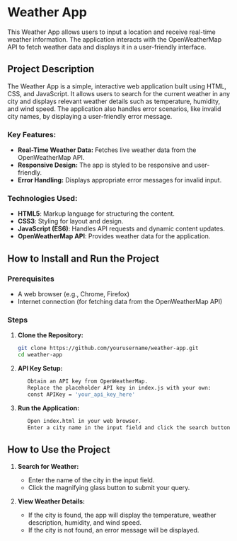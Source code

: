 # Weather App

This Weather App allows users to input a location and receive real-time weather information. The application interacts with the OpenWeatherMap API to fetch weather data and displays it in a user-friendly interface.

## Project Description

The Weather App is a simple, interactive web application built using HTML, CSS, and JavaScript. It allows users to search for the current weather in any city and displays relevant weather details such as temperature, humidity, and wind speed. The application also handles error scenarios, like invalid city names, by displaying a user-friendly error message.

### Key Features:
- **Real-Time Weather Data:** Fetches live weather data from the OpenWeatherMap API.
- **Responsive Design:** The app is styled to be responsive and user-friendly.
- **Error Handling:** Displays appropriate error messages for invalid input.

### Technologies Used:
- **HTML5**: Markup language for structuring the content.
- **CSS3**: Styling for layout and design.
- **JavaScript (ES6)**: Handles API requests and dynamic content updates.
- **OpenWeatherMap API**: Provides weather data for the application.

## How to Install and Run the Project

### Prerequisites
- A web browser (e.g., Chrome, Firefox)
- Internet connection (for fetching data from the OpenWeatherMap API)

### Steps
1. **Clone the Repository:**
   ```bash
   git clone https://github.com/yourusername/weather-app.git
   cd weather-app

2. **API Key Setup:**
   ```bash
      Obtain an API key from OpenWeatherMap.
      Replace the placeholder API key in index.js with your own:
      const APIKey = 'your_api_key_here'

3. **Run the Application:**
   ```bash
      Open index.html in your web browser.
      Enter a city name in the input field and click the search button to retrieve the weather data.

## How to Use the Project

1. **Search for Weather:**
   - Enter the name of the city in the input field.
   - Click the magnifying glass button to submit your query.

2. **View Weather Details:**
   - If the city is found, the app will display the temperature, weather description, humidity, and wind speed.
   - If the city is not found, an error message will be displayed.
